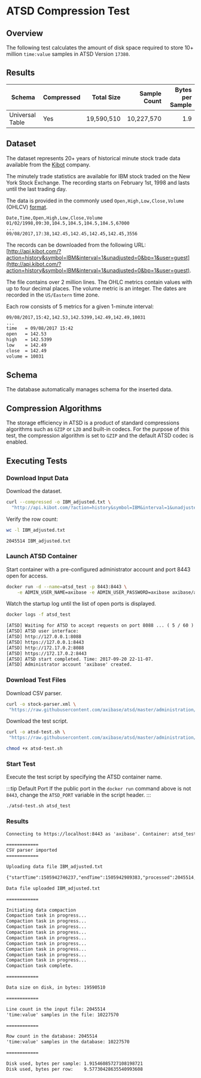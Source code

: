# ATSD Compression Test

## Overview

The following test calculates the amount of disk space required to store 10+ million `time:value` samples in ATSD Version `17380`.

## Results

| **Schema** | **Compressed** | **Total Size** | **Sample Count** | **Bytes per Sample** |
|---|---|---:|---:|---:|
| Universal Table | Yes | 19,590,510 | 10,227,570 | 1.9 |

## Dataset

The dataset represents 20+ years of historical minute stock trade data available from the [Kibot](http://www.kibot.com/buy.aspx) company.

The minutely trade statistics are available for IBM stock traded on the New York Stock Exchange. The recording starts on February 1st, 1998 and lasts until the last trading day.

The data is provided in the commonly used `Open,High,Low,Close,Volume` (OHLCV) [format](http://www.kibot.com/support.aspx#data_format).

```csv
Date,Time,Open,High,Low,Close,Volume
01/02/1998,09:30,104.5,104.5,104.5,104.5,67000
...
09/08/2017,17:38,142.45,142.45,142.45,142.45,3556
```

The records can be downloaded from the following URL: [http://api.kibot.com/?action=history&symbol=IBM&interval=1&unadjusted=0&bp=1&user=guest](http://api.kibot.com/?action=history&symbol=IBM&interval=1&unadjusted=0&bp=1&user=guest).

The file contains over 2 million lines. The OHLC metrics contain values with up to four decimal places. The volume metric is an integer. The dates are recorded in the `US/Eastern` time zone.

Each row consists of 5 metrics for a given 1-minute interval:

```txt
09/08/2017,15:42,142.53,142.5399,142.49,142.49,10031
...
time   = 09/08/2017 15:42
open   = 142.53
high   = 142.5399
low    = 142.49
close  = 142.49
volume = 10031
```

## Schema

The database automatically manages schema for the inserted data.

## Compression Algorithms

The storage efficiency in ATSD is a product of standard compressions algorithms such as `GZIP` or `LZO` and built-in codecs. For the purpose of this test, the compression algorithm is set to `GZIP` and the default ATSD codec is enabled.

## Executing Tests

### Download Input Data

Download the dataset.

```sh
curl --compressed -o IBM_adjusted.txt \
  "http://api.kibot.com/?action=history&symbol=IBM&interval=1&unadjusted=0&bp=1&user=guest"
```

Verify the row count:

```sh
wc -l IBM_adjusted.txt
```

```txt
2045514 IBM_adjusted.txt
```

### Launch ATSD Container

Start container with a pre-configured administrator account and port 8443 open for access.

```sh
docker run -d --name=atsd_test -p 8443:8443 \
    -e ADMIN_USER_NAME=axibase -e ADMIN_USER_PASSWORD=axibase axibase/atsd:latest
```

Watch the startup log until the list of open ports is displayed.

```sh
docker logs -f atsd_test
```

```txt
[ATSD] Waiting for ATSD to accept requests on port 8088 ... ( 5 / 60 )
[ATSD] ATSD user interface:
[ATSD] http://127.0.0.1:8088
[ATSD] https://127.0.0.1:8443
[ATSD] http://172.17.0.2:8088
[ATSD] https://172.17.0.2:8443
[ATSD] ATSD start completed. Time: 2017-09-20 22-11-07.
[ATSD] Administrator account 'axibase' created.
```

### Download Test Files

Download CSV parser.

```sh
curl -o stock-parser.xml \
 "https://raw.githubusercontent.com/axibase/atsd/master/administration/compaction/stock-parser.xml"
```

Download the test script.

```sh
curl -o atsd-test.sh \
 "https://raw.githubusercontent.com/axibase/atsd/master/administration/compaction/atsd-test.sh"
```

```sh
chmod +x atsd-test.sh
```

### Start Test

Execute the test script by specifying the ATSD container name.

:::tip Default Port
If the public port in the `docker run` command above is not `8443`, change the `ATSD_PORT` variable in the script header.
:::

```sh
./atsd-test.sh atsd_test
```

### Results

```txt
Connecting to https://localhost:8443 as 'axibase'. Container: atsd_test

============
CSV parser imported
============

Uploading data file IBM_adjusted.txt

{"startTime":1505942746237,"endTime":1505942989383,"processed":2045514,"source":"172.17.0.1","parser":"stock-parser","errorMessage":null,"taskStatus":"COMPLETED","type":"upload","fileName":"csv-upload-5523224067655787056.csv","fileCount":1,"fileSize":100890306}

Data file uploaded IBM_adjusted.txt

============

Initiating data compaction
Compaction task in progress...
Compaction task in progress...
Compaction task in progress...
Compaction task in progress...
Compaction task in progress...
Compaction task in progress...
Compaction task in progress...
Compaction task in progress...
Compaction task in progress...
Compaction task complete.

============

Data size on disk, in bytes: 19590510

============

Line count in the input file: 2045514
'time:value' samples in the file: 10227570

============

Row count in the database: 2045514
'time:value' samples in the database: 10227570

============

Disk used, bytes per sample: 1.91546085727108198721
Disk used, bytes per row:    9.57730428635540993608
```
